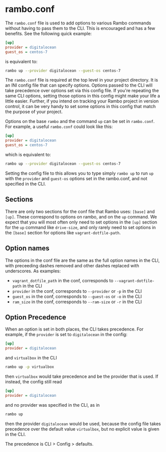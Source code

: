 # rambo.conf

The `rambo.conf` file is used to add options to various Rambo commands without having to pass them to the CLI. This is encouraged and has a few benefits. See the following quick example:

```ini
[up]
provider = digitalocean
guest_os = centos-7
```

is equivalent to:

```bash
rambo up --provider digitalocean --guest-os centos-7
```

The `rambo.conf` file is required at the top level in your project directory. It is an INI config file that can specify options. Options passed to the CLI will take precedence over options set via this config file. If you're repeating the same CLI options, setting those options in this config might make your life a little easier. Further, if you intend on tracking your Rambo project in version control, it can be very handy to set some options in this config that match the purpose of your project.

Options on the base `rambo` and the command `up` can be set in `rambo.conf`. For example, a useful `rambo.conf` could look like this:

```ini
[up]
provider = digitalocean
guest_os = centos-7
```

which is equivalent to:

```bash
rambo up --provider digitalocean --guest-os centos-7
```

Setting the config file to this allows you to type simply `rambo up` to run `up` with the `provider` and `guest-os` options set in the rambo.conf, and not specified in the CLI.

## Sections

There are only two sections for the conf file that Rambo uses: `[base]` and `[up]`. These correspond to options on rambo, and on the `up` command. We expect that you will most often only need to set options in the `[up]` section for the `up` command like `drive-size`, and only rarely need to set options in the `[base]` section for options like `vagrant-dotfile-path`.

## Option names

The options in the conf file are the same as the full option names in the CLI, with preceeding dashes removed and other dashes replaced with underscores. As examples:

- `vagrant_dotfile_path` in the conf, corresponds to `--vagrant-dotfile-path` in the CLI
- `provider` in the conf, corresponds to `--provider` or `-p` in the CLI
- `guest_os` in the conf, corresponds to `--guest-os` or `-o` in the CLI
- `ram_size` in the conf, corresponds to `--ram-size` or `-r` in the CLI

## Option Precedence

When an option is set in both places, the CLI takes precedence. For example, if the `provider` is set to `digitalocean` in the config:

```ini
[up]
provider = digitalocean
```

and `virtualbox` in the CLI

```bash
rambo up -p virtualbox
```

then `virtualbox` would take precedence and be the provider that is used. If instead, the config still read

```ini
[up]
provider = digitalocean
```

and no provider was specified in the CLI, as in

```bash
rambo up
```

then the provider `digitalocean` would be used, because the config file takes precedence over the default value `virtualbox`, but no explicit value is given in the CLI.

The precedence is CLI > Config > defaults.
